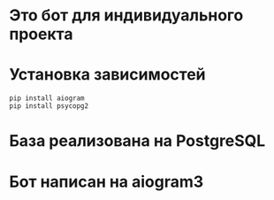 # Это бот для индивидуального проекта
# Установка зависимостей
```
pip install aiogram
pip install psycopg2
```

# База реализована на PostgreSQL
# Бот написан на aiogram3
